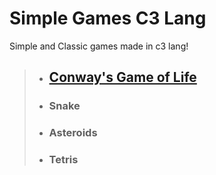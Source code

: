 # Simple Games C3 Lang
Simple and Classic games made in c3 lang!

> - ## [Conway's Game of Life](https://github.com/Salc-wm/Conways-Game-Of-Life_C3)
>
> - ### Snake
> - ### Asteroids
> - ### Tetris
>
